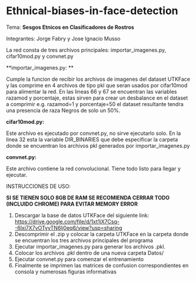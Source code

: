 # Ethnical-biases-in-face-detection

Tema: **Sesgos Etnicos en Clasificadores de Rostros**

Integrantes: Jorge Fabry y Jose Ignacio Musso


La red consta de tres archivos principales: importar_imagenes.py, cifar10mod.py y convnet.py

**importar_imagenes.py: **

Cumple la funcion de recibir los archivos de imagenes del dataset UTKFace y las comprime en 4 archivos de tipo pkl que seran usados por cifar10mod para alimentar la red. En las lineas 66 y 67 se encuentran las variables razamod y porcentaje, estas sirven para crear un desbalance en el dataset a comprimir e.g. razamod=1 y porcentaje=50 el dataset resultante tendra una presencia de raza Negros de solo un 50%.

**cifar10mod.py:**

Este archivo es ejecutado por convnet.py, no sirve ejecutarlo solo. En la linea 32 esta la variable DIR_BINARIES que debe especificar la carpeta donde se encuentran los archivos pkl generados por importar_imagenes.py

**convnet.py:**

Este archivo contiene la red convolucional. Tiene todo listo para llegar y ejecutar.

INSTRUCCIONES DE USO:

**SI SE TIENEN SOLO 8GB DE RAM SE RECOMIENDA CERRAR TODO (INCLUIDO CHROME) PARA EVITAR MEMORY ERROR**

1.  Descargar la base de datos UTKFace del siguiente link: https://drive.google.com/file/d/1xt1jX7Csq--6lxi7X7vOTyyTN6lj0eq6/view?usp=sharing
2.  Descomprimir el .zip y colocar la carpeta UTKFace en la carpeta donde se encuentran los tres archivos principales del           programa
3.  Ejecutar importar_imagenes.py para generar los archivos .pkl.
4.  Colocar los archivos .pkl dentro de una nueva carpeta Datos/
5.  Ejecutar convnet.py para comenzar el entrenamiento
6.  Finalmente se imprimen las matrices de confusion correspondientes en consola y numerosas figuras informativas

